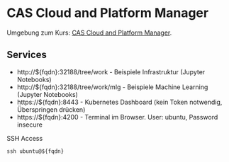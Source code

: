 CAS Cloud and Platform Manager
==============================

Umgebung zum Kurs: [CAS Cloud and Platform Manager](https://www.hslu.ch/de-ch/informatik/weiterbildung/technologies-and-methods/cas-cloud/).

Services
--------

* http://${fqdn}:32188/tree/work        - Beispiele Infrastruktur (Jupyter Notebooks)
* http://${fqdn}:32188/tree/work/mlg    - Beispiele Machine Learning (Jupyter Notebooks)
* https://${fqdn}:8443                  - Kubernetes Dashboard (kein Token notwendig, Überspringen drücken)
* https://${fqdn}:4200                  - Terminal im Browser. User: ubuntu, Password insecure

SSH Access

    ssh ubuntu@${fqdn}

